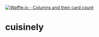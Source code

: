 [![Waffle.io - Columns and their card count](https://badge.waffle.io/hrandersons/cuisinely.png?columns=all)](https://waffle.io/hrandersons/cuisinely?utm_source=badge)
# cuisinely